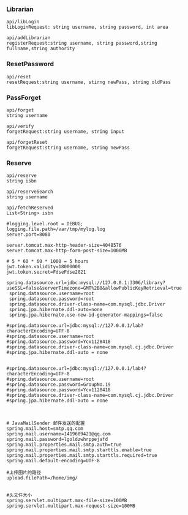 ### Librarian
    api/libLogin
    libLoginRequest: string username, string password, int area

    api/addLibrarian
    registerRequest:string username, string password,string fullname,string authority
### ResetPassword
    api/reset
    resetRequest:string username, stirng newPass, string oldPass 
### PassForget
    api/forget
    string username
    
    api/verify
    forgetRequest:string username, string input
    
    api/forgetReset
    forgetRequest:string username, string newPass
### Reserve
    api/reserve
    string isbn
    
    api/reserveSearch
    string username
    
    api/fetchReserved
    List<String> isbn
    
    #logging.level.root = DEBUG;
    logging.file.path=/var/tmp/mylog.log
    server.port=8080
    
    server.tomcat.max-http-header-size=4048576
    server.tomcat.max-http-form-post-size=1000MB
    
    # 5 * 60 * 60 * 1000 = 5 hours
    jwt.token.validity=18000000
    jwt.token.secret=FdseFdse2021
    
    spring.datasource.url=jdbc:mysql://127.0.0.1:3306/library?useSSL=false&serverTimezone=GMT%2B8&allowPublicKeyRetrieval=true
     spring.datasource.username=root
     spring.datasource.password=root
     spring.datasource.driver-class-name=com.mysql.jdbc.Driver
     spring.jpa.hibernate.ddl-auto=none
     spring.jpa.hibernate.use-new-id-generator-mappings=false
    
    #spring.datasource.url=jdbc:mysql://127.0.0.1/lab?characterEncoding=UTF-8
    #spring.datasource.username=root
    #spring.datasource.password=Ycx1128418
    #spring.datasource.driver-class-name=com.mysql.cj.jdbc.Driver
    #spring.jpa.hibernate.ddl-auto = none
    
    
    #spring.datasource.url=jdbc:mysql://127.0.0.1/lab4?characterEncoding=UTF-8
    #spring.datasource.username=root
    #spring.datasource.password=GroupNo.19
    #spring.datasource.password=Ycx1128418
    #spring.datasource.driver-class-name=com.mysql.cj.jdbc.Driver
    #spring.jpa.hibernate.ddl-auto = none
    
    
    
    # JavaMailSender 邮件发送的配置
    spring.mail.host=smtp.qq.com
    spring.mail.username=1419689421@qq.com
    spring.mail.password=lgoldzwhrppejafd
    spring.mail.properties.mail.smtp.auth=true
    spring.mail.properties.mail.smtp.starttls.enable=true
    spring.mail.properties.mail.smtp.starttls.required=true
    spring.mail.default-encoding=UTF-8
    
    #上传图片的路径
    upload.filePath=/home/img/
    
    
    #头文件大小
    spring.servlet.multipart.max-file-size=100MB
    spring.servlet.multipart.max-request-size=100MB
